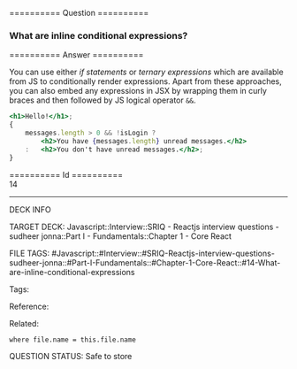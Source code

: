 ========== Question ==========  

### What are inline conditional expressions?  

========== Answer ==========  

You can use either _if statements_ or _ternary expressions_ which are available from JS to conditionally render expressions. Apart from these approaches, you can also embed any expressions in JSX by wrapping them in curly braces and then followed by JS logical operator `&&`.

```jsx
<h1>Hello!</h1>;
{
    messages.length > 0 && !isLogin ?
        <h2>You have {messages.length} unread messages.</h2>
    :   <h2>You don't have unread messages.</h2>;
}
```

========== Id ==========  
14

---

DECK INFO

TARGET DECK: Javascript::Interview::SRIQ - Reactjs interview questions - sudheer jonna::Part I - Fundamentals::Chapter 1 - Core React

FILE TAGS: #Javascript::#Interview::#SRIQ-Reactjs-interview-questions-sudheer-jonna::#Part-I-Fundamentals::#Chapter-1-Core-React::#14-What-are-inline-conditional-expressions

Tags:

Reference:

Related:

```dataview
where file.name = this.file.name
```

QUESTION STATUS: Safe to store
